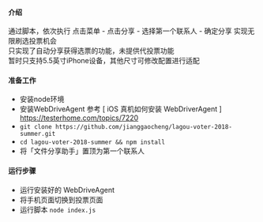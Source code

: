 
#### 介绍
通过脚本，依次执行 点击菜单 - 点击分享 - 选择第一个联系人 - 确定分享 实现无限刷选投票机会  
只实现了自动分享获得选票的功能，未提供代投票功能  
暂时只支持5.5英寸iPhone设备，其他尺寸可修改配置进行适配  

#### 准备工作
- 安装node环境
- 安装WebDriveAgent 参考 [ iOS 真机如何安装 WebDriverAgent ] https://testerhome.com/topics/7220
- ``` git clone https://github.com/jianggaocheng/lagou-voter-2018-summer.git ``` 
- ``` cd lagou-voter-2018-summer && npm install ``` 
- 将「文件分享助手」置顶为第一个联系人

#### 运行步骤
- 运行安装好的 WebDriveAgent
- 将手机页面切换到投票页面 
- 运行脚本 ``` node index.js ```

